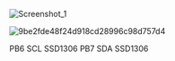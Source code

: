 
![Screenshot_1](https://github.com/offpic/FFT-STM32-Fast-Fourier-Transform-SSD1306-STM32F401CU6/assets/31142397/2469ab07-4776-4a67-9663-0e845d04e322)

![9be2fde48f24d918cd28996c98d757d4](https://github.com/offpic/FFT-STM32-Fast-Fourier-Transform-SSD1306-STM32F401CU6/assets/31142397/1289ae04-0527-4828-88ca-ebcbf37f0d90)

PB6    SCL SSD1306
PB7    SDA SSD1306
